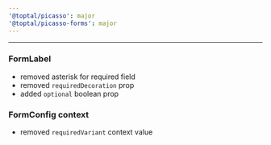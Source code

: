 ```yaml
---
'@toptal/picasso': major
'@toptal/picasso-forms': major
---
```


---

### FormLabel

- removed asterisk for required field
- removed `requiredDecoration` prop
- added `optional` boolean prop

### FormConfig context

- removed `requiredVariant` context value
